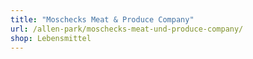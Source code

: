 ```yaml
---
title: "Moschecks Meat & Produce Company"
url: /allen-park/moschecks-meat-und-produce-company/
shop: Lebensmittel
---
```

